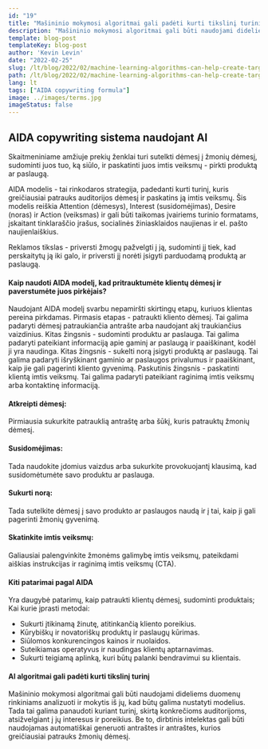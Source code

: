 ```yaml
---
id: "19"
title: "Mašininio mokymosi algoritmai gali padėti kurti tikslinį turinį"
description: "Mašininio mokymosi algoritmai gali būti naudojami dideliems duomenų rinkiniams analizuoti ir mokytis iš jų, kad būtų galima nustatyti modelius. Tai galima panaudoti kuriant turinį, skirtą konkrečioms auditorijoms pagal jų interesus. Naudodamos mašininį mokymąsi, įmonės gali kurti turinį, kuris būtų aktualesnis jų klientams ir padėtų padidinti pardavimus."
template: blog-post
templateKey: blog-post
author: 'Kevin Levin'
date: "2022-02-25"
slug: /lt/blog/2022/02/machine-learning-algorithms-can-help-create-targeted-content
path: /lt/blog/2022/02/machine-learning-algorithms-can-help-create-targeted-content
lang: lt
tags: ["AIDA copywriting formula"]
image: ../images/terms.jpg
imageStatus: false
---
```

## AIDA copywriting sistema naudojant AI

Skaitmeniniame amžiuje prekių ženklai turi sutelkti dėmesį į žmonių dėmesį, sudominti juos tuo, ką siūlo, ir paskatinti juos imtis veiksmų - pirkti produktą ar paslaugą.

AIDA modelis - tai rinkodaros strategija, padedanti kurti turinį, kuris greičiausiai patrauks auditorijos dėmesį ir paskatins ją imtis veiksmų. Šis modelis reiškia Attention (dėmesys), Interest (susidomėjimas), Desire (noras) ir Action (veiksmas) ir gali būti taikomas įvairiems turinio formatams, įskaitant tinklaraščio įrašus, socialinės žiniasklaidos naujienas ir el. pašto naujienlaiškius.

Reklamos tikslas - priversti žmogų pažvelgti į ją, sudominti jį tiek, kad perskaitytų ją iki galo, ir priversti jį norėti įsigyti parduodamą produktą ar paslaugą.



#### Kaip naudoti AIDA modelį, kad pritrauktumėte klientų dėmesį ir paverstumėte juos pirkėjais?

Naudojant AIDA modelį svarbu nepamiršti skirtingų etapų, kuriuos klientas pereina pirkdamas. Pirmasis etapas - patraukti kliento dėmesį. Tai galima padaryti dėmesį patraukiančia antrašte arba naudojant akį traukiančius vaizdinius. Kitas žingsnis - sudominti produktu ar paslauga. Tai galima padaryti pateikiant informaciją apie gaminį ar paslaugą ir paaiškinant, kodėl ji yra naudinga. Kitas žingsnis - sukelti norą įsigyti produktą ar paslaugą. Tai galima padaryti išryškinant gaminio ar paslaugos privalumus ir paaiškinant, kaip jie gali pagerinti kliento gyvenimą. Paskutinis žingsnis - paskatinti klientą imtis veiksmų. Tai galima padaryti pateikiant raginimą imtis veiksmų arba kontaktinę informaciją.




#### Atkreipti dėmesį:

Pirmiausia sukurkite patrauklią antraštę arba šūkį, kuris patrauktų žmonių dėmesį.


#### Susidomėjimas:

Tada naudokite įdomius vaizdus arba sukurkite provokuojantį klausimą, kad susidomėtumėte savo produktu ar paslauga.


#### Sukurti norą:

Tada sutelkite dėmesį į savo produkto ar paslaugos naudą ir į tai, kaip ji gali pagerinti žmonių gyvenimą.

#### Skatinkite imtis veiksmų:


Galiausiai palengvinkite žmonėms galimybę imtis veiksmų, pateikdami aiškias instrukcijas ir raginimą imtis veiksmų (CTA).



#### Kiti patarimai pagal AIDA

Yra daugybė patarimų, kaip patraukti klientų dėmesį, sudominti produktais; Kai kurie įprasti metodai:

- Sukurti įtikinamą žinutę, atitinkančią kliento poreikius.
- Kūrybiškų ir novatoriškų produktų ir paslaugų kūrimas.
- Siūlomos konkurencingos kainos ir nuolaidos.
- Suteikiamas operatyvus ir naudingas klientų aptarnavimas.
- Sukurti teigiamą aplinką, kuri būtų palanki bendravimui su klientais.



#### AI algoritmai gali padėti kurti tikslinį turinį
Mašininio mokymosi algoritmai gali būti naudojami dideliems duomenų rinkiniams analizuoti ir mokytis iš jų, kad būtų galima nustatyti modelius. Tada tai galima panaudoti kuriant turinį, skirtą konkrečioms auditorijoms, atsižvelgiant į jų interesus ir poreikius. Be to, dirbtinis intelektas gali būti naudojamas automatiškai generuoti antraštes ir antraštes, kurios greičiausiai patrauks žmonių dėmesį.
